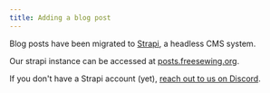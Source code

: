 ```yaml
---
title: Adding a blog post
---
```


Blog posts have been migrated to [Strapi](https://strapi.io/), a headless CMS
system.

Our strapi instance can be accessed at
[posts.freesewing.org](https://posts.freesewing.org/).

If you don't have a Strapi account (yet), [reach out to us on
Discord](https://discord.freesewing.org).
